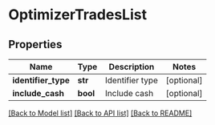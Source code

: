 # OptimizerTradesList


## Properties
Name | Type | Description | Notes
------------ | ------------- | ------------- | -------------
**identifier_type** | **str** | Identifier type | [optional] 
**include_cash** | **bool** | Include cash | [optional] 

[[Back to Model list]](../README.md#documentation-for-models) [[Back to API list]](../README.md#documentation-for-api-endpoints) [[Back to README]](../README.md)


